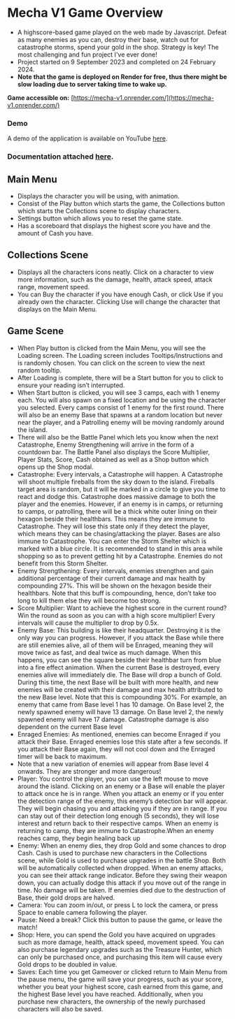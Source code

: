 # Mecha V1 Game Overview

- A highscore-based game played on the web made by Javascript. Defeat as many enemies as you can, destroy their base, watch out for catastrophe storms, spend your gold in the shop. Strategy is key! The most challenging and fun project I've ever done!
- Project started on 9 September 2023 and completed on 24 February 2024.
- **Note that the game is deployed on Render for free, thus there might be slow loading due to server taking time to wake up.**

**Game accessible on:** [https://mecha-v1.onrender.com/](https://mecha-v1.onrender.com/)

### Demo
A demo of the application is available on YouTube <a href="https://youtu.be/eOFEbtH1hJ4" target="_blank">here</a>.

### Documentation attached <a href="https://drive.google.com/file/d/1ChXDNNHaxv-9ZKOAjJ5OQJeoJewqsEVW/view?usp=drive_link" target="_blank">here</a>.

## Main Menu
- Displays the character you will be using, with animation.
- Consist of the Play button which starts the game, the Collections button which starts the Collections scene to display characters.
- Settings button which allows you to reset the game state.
- Has a scoreboard that displays the highest score you have and the amount of Cash you have.

## Collections Scene
- Displays all the characters icons neatly. Click on a character to view more information, such as the damage, health, attack speed, attack range, movement speed.
- You can Buy the character if you have enough Cash, or click Use if you already own the character. Clicking Use will change the character that displays on the Main Menu.

## Game Scene
- When Play button is clicked from the Main Menu, you will see the Loading screen. The Loading screen includes Tooltips/Instructions and is randomly chosen. You can click on the screen to view the next random tooltip.
- After Loading is complete, there will be a Start button for you to click to ensure your reading isn’t interrupted.
- When Start button is clicked, you will see 3 camps, each with 1 enemy each. You will also spawn on a fixed location and be using the character you selected. Every camps consist of 1 enemy for the first round. There will also be an enemy Base that spawns at a random location but never near the player, and a Patrolling enemy will be moving randomly around the island.
- There will also be the Battle Panel which lets you know when the next Catastrophe, Enemy Strengthening will arrive in the form of a countdown bar. The Battle Panel also displays the Score Multiplier, Player Stats, Score, Cash obtained as well as a Shop button which opens up the Shop modal.
- Catastrophe: Every intervals, a Catastrophe will happen. A Catastrophe will shoot multiple fireballs from the sky down to the island. Fireballs target area is random, but it will be marked in a circle to give you time to react and dodge this. Catastrophe does massive damage to both the player and the enemies. However, if an enemy is in camps, or returning to camps, or patrolling, there will be a thick white outer lining on their hexagon beside their healthbars. This means they are immune to Catastrophe. They will lose this state only if they detect the player, which means they can be chasing/attacking the player. Bases are also immune to Catastrophe. You can enter the Storm Shelter which is marked with a blue circle. It is recommended to stand in this area while shopping so as to prevent getting hit by a Catastrophe. Enemies do not benefit from this Storm Shelter.
- Enemy Strengthening: Every intervals, enemies strengthen and gain additional percentage of their current damage and max health by compounding 27%. This will be shown on the hexagon beside their healthbars. Note that this buff is compounding, hence, don’t take too long to kill them else they will become too strong.
- Score Multiplier: Want to achieve the highest score in the current round? Win the round as soon as you can with a high score multiplier! Every intervals will cause the multiplier to drop by 0.5x.
- Enemy Base: This building is like their headquarter. Destroying it is the only way you can progress. However, if you attack the Base while there are still enemies alive, all of them will be Enraged, meaning they will move twice as fast, and deal twice as much damage. When this happens, you can see the square beside their healthbar turn from blue into a fire effect animation. When the current Base is destroyed, every enemies alive will immediately die. The Base will drop a bunch of Gold. During this time, the next Base will be built with more health, and new enemies will be created with their damage and max health attributed to the new Base level. Note that this is compounding 30%. For example, an enemy that came from Base level 1 has 10 damage. On Base level 2, the newly spawned enemy will have 13 damage. On Base level 2, the newly spawned enemy will have 17 damage. Catastrophe damage is also dependent on the current Base level
- Enraged Enemies: As mentioned, enemies can become Enraged if you attack their Base. Enraged enemies lose this state after a few seconds. If you attack their Base again, they will not cool down and the Enraged timer will be back to maximum.
- Note that a new variation of enemies will appear from Base level 4 onwards. They are stronger and more dangerous!
- Player: You control the player, you can use the left mouse to move around the island. Clicking on an enemy or a Base will enable the player to attack once he is in range. When you attack an enemy or if you enter the detection range of the enemy, this enemy’s detection bar will appear. They will begin chasing you and attacking you if they are in range. If you can stay out of their detection long enough (5 seconds), they will lose interest and return back to their respective camps. When an enemy is returning to camp, they are immune to Catastrophe.When an enemy reaches camp, they begin healing back up
- Enemy: When an enemy dies, they drop Gold and some chances to drop Cash. Cash is used to purchase new characters in the Collections scene, while Gold is used to purchase upgrades in the battle Shop. Both will be automatically collected when dropped. When an enemy attacks, you can see their attack range indicator. Before they swing their weapon down, you can actually dodge this attack if you move out of the range in time. No damage will be taken. If enemies died due to the destruction of Base, their gold drops are halved.
- Camera: You can zoom in/out, or press L to lock the camera, or press Space to enable camera following the player.
- Pause: Need a break? Click this button to pause the game, or leave the match!
- Shop: Here, you can spend the Gold you have acquired on upgrades such as more damage, health, attack speed, movement speed. You can also purchase legendary upgrades such as the Treasure Hunter, which can only be purchased once, and purchasing this item will cause every Gold drops to be doubled in value.
- Saves: Each time you get Gameover or clicked return to Main Menu from the pause menu, the game will save your progress, such as your score, whether you beat your highest score, cash earned from this game, and the highest Base level you have reached. Additionally, when you purchase new characters, the ownership of the newly purchased characters will also be saved.
